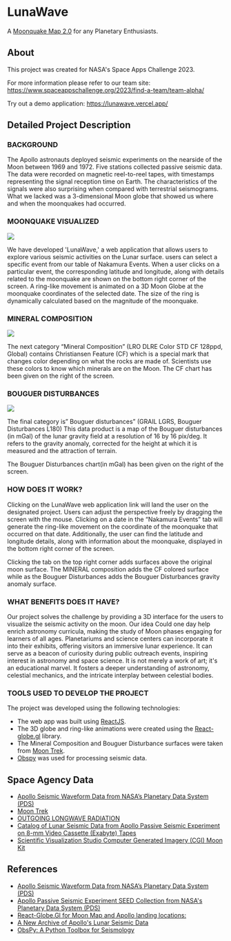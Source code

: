 # LunaWave

A [Moonquake Map 2.0](https://www.spaceappschallenge.org/2023/challenges/make-a-moonquake-map-20/) for any Planetary Enthusiasts.

## About

This project was created for NASA's Space Apps Challenge 2023.

For more information please refer to our team site: https://www.spaceappschallenge.org/2023/find-a-team/team-alpha/

Try out a demo application: https://lunawave.vercel.app/

## Detailed Project Description

### BACKGROUND

The Apollo astronauts deployed seismic experiments on the nearside of the Moon between 1969 and 1972. Five stations collected passive seismic data. The data were recorded on magnetic reel-to-reel tapes, with timestamps representing the signal reception time on Earth. The characteristics of the signals were also surprising when compared with terrestrial seismograms. What we lacked was a 3-dimensional Moon globe that showed us where and when the moonquakes had occurred.

### MOONQUAKE VISUALIZED

![](https://assets.spaceappschallenge.org/media/images/LunaWave-Ring_7DpjoHn.width-1024.png)

We have developed 'LunaWave,' a web application that allows users to explore various seismic activities on the Lunar surface. users can select a specific event from our table of Nakamura Events. When a user clicks on a particular event, the corresponding latitude and longitude, along with details related to the moonquake are shown on the bottom right corner of the screen. A ring-like movement is animated on a 3D Moon Globe at the moonquake coordinates of the selected date. The size of the ring is dynamically calculated based on the magnitude of the moonquake.

### MINERAL COMPOSITION

![](https://assets.spaceappschallenge.org/media/images/MineralComposition_M0yC4wf.width-1024.png)

The next category “Mineral Composition” (LRO DLRE Color STD CF 128ppd, Global) contains Christiansen Feature (CF) which is a special mark that changes color depending on what the rocks are made of. Scientists use these colors to know which minerals are on the Moon. The CF chart has been given on the right of the screen.

### BOUGUER DISTURBANCES

![](https://assets.spaceappschallenge.org/media/images/BouguerDisturbances.width-1024.png)

The final category is” Bouguer disturbances” (GRAIL LGRS, Bouguer Disturbances L180) This data product is a map of the Bouguer disturbances (in mGal) of the lunar gravity field at a resolution of 16 by 16 pix/deg. It refers to the gravity anomaly, corrected for the height at which it is measured and the attraction of terrain.

The Bouguer Disturbances chart(in mGal) has been given on the right of the screen.

### HOW DOES IT WORK?

Clicking on the LunaWave web application link will land the user on the designated project. Users can adjust the perspective freely by dragging the screen with the mouse. Clicking on a date in the “Nakamura Events” tab will generate the ring-like movement on the coordinate of the moonquake that occurred on that date. Additionally, the user can find the latitude and longitude details, along with information about the moonquake, displayed in the bottom right corner of the screen.

Clicking the tab on the top right corner adds surfaces above the original moon surface. The MINERAL composition adds the CF colored surface while as the Bouguer Disturbances adds the Bouguer Disturbances gravity anomaly surface.

### WHAT BENEFITS DOES IT HAVE?

Our project solves the challenge by providing a 3D interface for the users to visualize the seismic activity on the moon. Our idea Could one day help enrich astronomy curricula, making the study of Moon phases engaging for learners of all ages. Planetariums and science centers can incorporate it into their exhibits, offering visitors an immersive lunar experience. It can serve as a beacon of curiosity during public outreach events, inspiring interest in astronomy and space science. It is not merely a work of art; it's an educational marvel. It fosters a deeper understanding of astronomy, celestial mechanics, and the intricate interplay between celestial bodies.

### TOOLS USED TO DEVELOP THE PROJECT

The project was developed using the following technologies:

- The web app was built using [ReactJS](https://github.com/facebook/react).
- The 3D globe and ring-like animations were created using the [React-globe.gl](https://github.com/vasturiano/react-globe.gl) library.
- The Mineral Composition and Bouguer Disturbance surfaces were taken from [Moon Trek](https://trek.nasa.gov/moon/).
- [Obspy](https://github.com/obspy/obspy) was used for processing seismic data.

## Space Agency Data

- [Apollo Seismic Waveform Data from NASA’s Planetary Data System (PDS)](https://pds-geosciences.wustl.edu/missions/apollo/apollo_pse.htm)
- [Moon Trek](https://trek.nasa.gov/moon)
- [OUTGOING LONGWAVE RADIATION](https://neo.gsfc.nasa.gov/view.php?datasetId=CERES_LWFLUX_M)
- [Catalog of Lunar Seismic Data from Apollo Passive Seismic Experiment on 8-mm Video Cassette (Exabyte) Tapes](https://nssdc.gsfc.nasa.gov/misc/documents/b53211.pdf)
- [Scientific Visualization Studio Computer Generated Imagery (CGI) Moon Kit](https://svs.gsfc.nasa.gov/cgi-bin/details.cgi?aid=4720)

## References

- [Apollo Seismic Waveform Data from NASA’s Planetary Data System (PDS)](https://pds-geosciences.wustl.edu/missions/apollo/apollo_pse.htm)
- [Apollo Passive Seismic Experiment SEED Collection from NASA's Planetary Data System (PDS)](https://pds-geosciences.wustl.edu/lunar/urn-nasa-pds-apollo_pse/)
- [React-Globe.Gl for Moon Map and Apollo landing locations:](https://github.com/vasturiano/react-globe.gl)
- [A New Archive of Apollo's Lunar Seismic Data](https://iopscience.iop.org/article/10.3847/PSJ/ac87af)
- [ObsPy: A Python Toolbox for Seismology](https://github.com/obspy/obspy)
